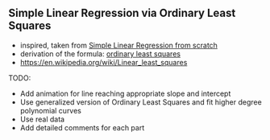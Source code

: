 ## Simple Linear Regression via Ordinary Least Squares
 * inspired, taken from [Simple Linear Regression from scratch](http://www.beeandkey.com/2017/07/simple-linear-regression-from-scratch.html)
 * derivation of the formula: [ordinary least squares](https://theclevermachine.wordpress.com/2012/09/01/derivation-of-ols-normal-equations/)
 * https://en.wikipedia.org/wiki/Linear_least_squares

TODO:
 * Add animation for line reaching appropriate slope and intercept
 * Use generalized version of Ordinary Least Squares and fit higher degree polynomial curves
 * Use real data
 * Add detailed comments for each part
